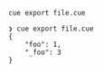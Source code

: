 ```shell
cue export file.cue
```

```shell
❯ cue export file.cue
{
    "foo": 1,
    "_foo": 3
}
```